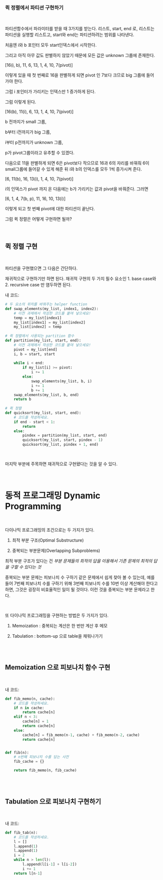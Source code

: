 ### 퀵 정렬에서 파티션 구현하기
<br>

파티션함수에서 파라미터를 받을 때 3가지를 받는다. 리스트, start, end 로, 리스트는 파티션을 실행할 리스트고, start와 end는 파티션하려는 범위를 나타낸다.

처음엔 i와 b 포인터 모두 start인덱스에서 시작한다.

그리고 아직 아무 값도 판별하지 않았기 때문에 모든 값은 unknown 그룹에 존재한다.

[16(i, b), 11, 6, 13, 1, 4, 10, 7(pivot)]

이렇게 있을 때 첫 번째로 16을 판별하게 되면 pivot 인 7보다 크므로 big 그룹에 들어가야 한다.

그럼 i 포인터가 가리키는 인덱스만 1 증가하게 된다.

그럼 이렇게 된다.

[16(b), 11(i), 6, 13, 1, 4, 10, 7(pivot)]

b 전까지가 small 그룹,

b부터 i전까지가 big 그룹,

i부터 p전까지가 unknown 그룹,

p가 pivot그룹이라고 유추할 수 있겠다.

다음으로 11을 판별하게 되면 6은 pivot보다 작으므로 16과 6의 자리를 바꿔줘 6이 small그룹에 들어갈 수 있게 해준 뒤 i와 b의 인덱스를 모두 1씩 증가시켜 준다.

[6, 11(b), 16, 13(i), 1, 4, 10, 7(pivot)]   

i의 인덱스가 pivot 까지 온 다음에는 b가 가리키는 값과 pivot을 바꿔준다. 그러면

[6, 1, 4, 7(b, p), 11, 16, 10, 13(i)]

이렇게 되고 첫 번째 pivot에 대한 파티션이 끝난다.

그럼 퀵 정렬은 어떻게 구현하면 될까?
<br><br><br>

## 퀵 정렬 구현
<br>

파티션을 구현했으면 그 다음은 간단하다.

재귀적으로 구현하기만 하면 된다.
재귀적 구현의 두 가지 필수 요소인 1. base case와 2. recursive case 만 염두하면 된다.

내 코드:
```python
# 두 요소의 위치를 바꿔주는 helper function
def swap_elements(my_list, index1, index2):
    # 이전 과제에서 작성한 코드를 붙여 넣으세요!
    temp = my_list[index1]
    my_list[index1] = my_list[index2]
    my_list[index2] = temp
    
# 퀵 정렬에서 사용되는 partition 함수
def partition(my_list, start, end):
    # 이전 과제에서 작성한 코드를 붙여 넣으세요!
    pivot = my_list[end]
    i, b = start, start
    
    while i < end:
        if my_list[i] >= pivot:
            i += 1
        else:
            swap_elements(my_list, b, i)
            i += 1
            b += 1
    swap_elements(my_list, b, end)
    return b
    
# 퀵 정렬
def quicksort(my_list, start, end):
    # 코드를 작성하세요.
    if end - start < 1:
        return
    else:
        pindex = partition(my_list, start, end)
        quicksort(my_list, start, pindex - 1)
        quicksort(my_list, pindex + 1, end)
```
<br>

마지막 부분에 주목하면 재귀적으로 구현됐다는 것을 알 수 있다.
<br><br><br>

# 동적 프로그래밍 Dynamic Programming
<br>

다이나믹 프로그래밍의 조건으로는 두 가지가 있다.

1. 최적 부분 구조(Optimal Substructure)

2. 중복되는 부분문제(Overlapping Subproblems)

최적 부분 구조가 있다는 건 *부분 문제들의 최적의 답을 이용해서 기존 문제의 최적의 답을 구할 수 있다는 것*

중복되는 부분 문제는 피보나치 수 구하기 같은 문제에서 쉽게 찾아 볼 수 있는데, 예를 들어 7번째 피보나치 수를 구하기 위해 3번째 피보나치 수를 10번 이상 계산해야 한다고 하면, 그것은 굉장히 비효율적인 일이 될 것이다. 이런 것을 중복되는 부분 문제라고 한다.

<br>

또 다이나믹 프로그래밍을 구현하는 방법은 두 가지가 있다.

1. Memoization : 중복되는 계산은 한 번만 계산 후 메모

2. Tabulation : bottom-up 으로 table을 채워나가기

<br><br>

## Memoization 으로 피보나치 함수 구현
<br>

내 코드:
```python
def fib_memo(n, cache):
    # 코드를 작성하세요.
    if n in cache:
        return cache[n]
    elif n < 3:
        cache[n] = 1
        return cache[n]
    else:
        cache[n] = fib_memo(n-1, cache) + fib_memo(n-2, cache)
        return cache[n]


def fib(n):
    # n번째 피보나치 수를 담는 사전
    fib_cache = {}

    return fib_memo(n, fib_cache)
```
<br><br>

## Tabulation 으로 피보나치 구현하기
<br>

내 코드:
```python
def fib_tab(n):
    # 코드를 작성하세요.
    l = []
    l.append(1)
    l.append(1)
    i = 2
    while n > len(l):
        l.append(l[i-1] + l[i-2])
        i += 1
    return l[n-1]
```



